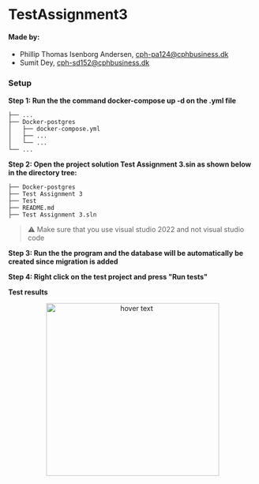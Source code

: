 # TestAssignment3
#### Made by: ####

* Phillip Thomas Isenborg Andersen, cph-pa124@cphbusiness.dk
* Sumit Dey, cph-sd152@cphbusiness.dk


### Setup

**Step 1: Run the the command docker-compose up -d on the .yml file**

    ├── ...
    ├── Docker-postgres
    │   ├── docker-compose.yml        
    │   ├── ...       
    │   └── ...                
    └── ...

**Step 2: Open the project solution Test Assignment 3.sin as shown below in the directory tree:**
```
├── Docker-postgres
├── Test Assignment 3
├── Test
├── README.md
├── Test Assignment 3.sln
```
> :warning: Make sure that you use visual studio 2022 and not visual studio code
> 
**Step 3: Run the the program and the database will be automatically be created since migration is added**

**Step 4: Right click on the test project and press "Run tests"**


**Test results**

<p align="center">
  <img src=" TestAssignment3/TestsRun/TestsRun.PNG " width="350" title="hover text">
</p>
